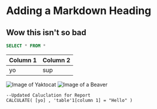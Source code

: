 # Adding a Markdown Heading
## Wow this isn't so bad

```SQL
SELECT * FROM *
```

Column 1 | Column 2
-|-
yo|sup


![Image of Yaktocat](https://octodex.github.com/images/yaktocat.png)
![Image of a Beaver](https://en.wikipedia.org/wiki/Beaver#/media/File:American_Beaver.jpg)


```DAX
--Updated Caluclation for Report
CALCULATE( [yo] , 'table'1[column 1] = "Hello" )
```
